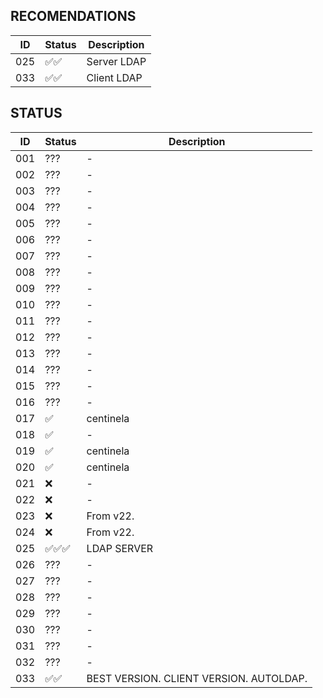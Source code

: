## RECOMENDATIONS
| ID  | Status | Description |
|-----|--------|-------------|
| 025 | ✅✅  | Server LDAP |
| 033 | ✅✅  | Client LDAP |

## STATUS
| ID  | Status | Description |
|-----|--------|-------------|
| 001 |  ???   | -           |
| 002 |  ???   | -           |
| 003 |  ???   | -           |
| 004 |  ???   | -           |
| 005 |  ???   | -           |
| 006 |  ???   | -           |
| 007 |  ???   | -           |
| 008 |  ???   | -           |
| 009 |  ???   | -           |
| 010 |  ???   | -           |
| 011 |  ???   | -           |
| 012 |  ???   | -           |
| 013 |  ???   | -           |
| 014 |  ???   | -           |
| 015 |  ???   | -           |
| 016 |  ???   | -           |
| 017 |  ✅   | centinela           |
| 018 |  ✅   | -           |
| 019 |  ✅   | centinela           |
| 020 |  ✅   | centinela           |
| 021 |  ❌  | -           |
| 022 |  ❌    | -           |
| 023 |   ❌   | From v22.          |
| 024 |   ❌   | From v22.           |
| 025 |   ✅✅✅   | LDAP SERVER           |
| 026 |  ???   | -           |
| 027 |  ???   | -           |
| 028 |  ???   | -           |
| 029 |  ???   | -           |
| 030 |  ???   | -           |
| 031 |  ???   | -           |
| 032 |  ???   | -           |
| 033 |  ✅✅   | BEST VERSION. CLIENT VERSION. AUTOLDAP.           |


